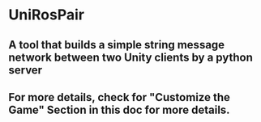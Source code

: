 # UniRosPair
## A tool that builds a simple string message network between two Unity clients by a python server
## For more details, check for "Customize the Game" Section in this doc for more details.
